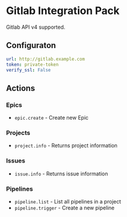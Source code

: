 # Gitlab Integration Pack

Gitlab API v4 supported.

## Configuraton

```yaml
url: http://gitlab.example.com
token: private-token
verify_ssl: False
```

## Actions

### Epics

* `epic.create` - Create new Epic

### Projects

* `project.info` - Returns project information

### Issues

* `issue.info` - Returns issue information

### Pipelines

* `pipeline.list` - List all pipelines in a project
* `pipeline.trigger` - Create a new pipeline
